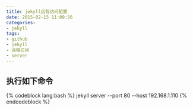 ```yaml
---
title: jekyll远程访问配置
date: 2015-02-15 11:09:56
categories:
- jekyll
tags:
- github
- jekyll
- 远程访问
- server
---
```

## 执行如下命令
{% codeblock lang:bash %}
jekyll server --port 80 --host 192.168.1.110
{% endcodeblock %}
